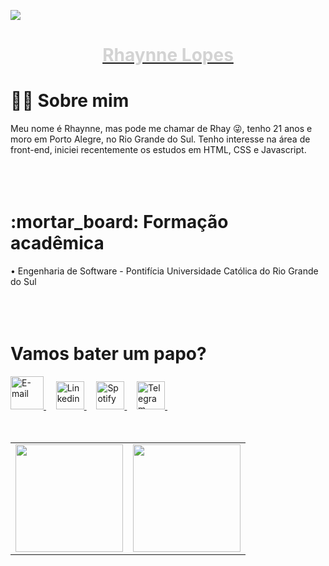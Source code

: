 ![](https://komarev.com/ghpvc/?username=rhaynnelopes&color=lightgrey&label=visitas)

<a href="https://www.linkedin.com/in/rhaynnelopes/"><h1 align="center"> <p style="color:lightgrey">Rhaynne Lopes </h1></a></p>


<h1> 🧙🏻 Sobre mim </h1>

Meu nome é Rhaynne, mas pode me chamar de Rhay 😜, tenho 21 anos e moro em Porto Alegre, no Rio Grande do Sul. Tenho interesse na área de front-end, iniciei recentemente os estudos em HTML, CSS e Javascript.
<br> <br/>
<br> <br/>

 <h1>:mortar_board: Formação acadêmica</h1>
  • Engenharia de Software - Pontifícia Universidade Católica do Rio Grande do Sul
  <br> <br/>
  <br> <br/>

<h1> Vamos bater um papo? </h1>

<a href="mailto:rhaynnelopes@hotmail.com">
    <img height='53' img alt="E-mail" src="https://i.postimg.cc/25VPH8BZ/aplicativo-de-caixa-de-entrada-de-correio-1.png">
  </a> &nbsp;&nbsp;&nbsp; 

<a href="https://www.linkedin.com/in/rhaynnelopes/">
    <img height='45' img alt="Linkedin" src="https://i.postimg.cc/xj49Yh9Y/linkedin.png">
  </a>  &nbsp;&nbsp;&nbsp;
  
<a href="https://open.spotify.com/user/12165267481?si=339d511c898e448c">
    <img height='45' img alt="Spotify" src="https://i.postimg.cc/3NcGF1Mp/spotify.png">
  </a>  &nbsp;&nbsp;&nbsp;
  
  <a href="https://t.me/rhaynnelopes">
    <img height='45' img alt="Telegram" src="https://i.postimg.cc/pVhD04Z4/telegrama.png">
  </a>  &nbsp;&nbsp;&nbsp;
  

  
  
<br>
<br>
<br>

<table align='center'>
  <row>
    <td>
     <!-- Card -->
      <img height='172' src='https://github-readme-stats.vercel.app/api/top-langs/?username=rhaynnelopes&layout=compact&theme=dark'>
    </td>
    <td>
      <img height='172' src='https://github-readme-stats.vercel.app/api?username=rhaynnelopes&show_icons=true&theme=dark'>
    </td>
  </row>
</table>
<br/>
<br/> 
<br/>
